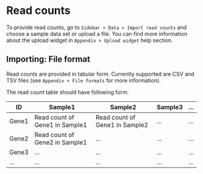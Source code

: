 # Read counts

To provide read counts, go to `Sidebar > Data > Import read counts` and choose
a sample data set or upload a file. You can find more information about the
upload widget in `Appendix > Upload widget` help section.



## Importing: File format

Read counts are provided in tabular form. Currently supported are CSV and TSV files (see `Appendix > File formats` for more information).

The read count table should have following form:

| ID    | Sample1                       | Sample2                       | Sample3 | ... |
|-------|-----------------------------|-----------------------------|-------|-----|
| Gene1 | Read count of Gene1 in Sample1 | Read count of Gene1 in Sample2 | ...   | ... |
| Gene2 | Read count of Gene2 in Sample1 | ...                         | ...   | ... |
| Gene3 | ...                         | ...                         | ...   | ... |
| ...   | ...                         | ...                         | ...   | ... |
